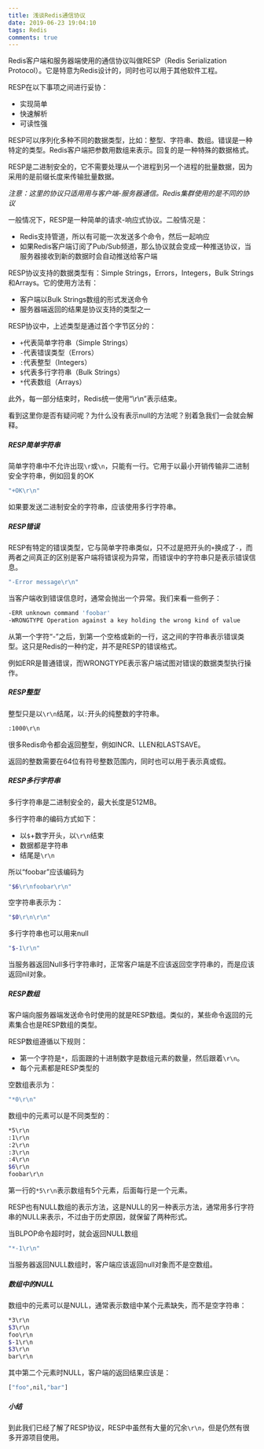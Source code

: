 ```yaml
---
title: 浅谈Redis通信协议
date: 2019-06-23 19:04:10
tags: Redis
comments: true
---
```


Redis客户端和服务器端使用的通信协议叫做RESP（Redis Serialization Protocol）。它是特意为Redis设计的，同时也可以用于其他软件工程。<!-- more -->

RESP在以下事项之间进行妥协：

- 实现简单
- 快速解析
- 可读性强

RESP可以序列化多种不同的数据类型，比如：整型、字符串、数组。错误是一种特定的类型。Redis客户端把参数用数组来表示。回复的是一种特殊的数据格式。

RESP是二进制安全的，它不需要处理从一个进程到另一个进程的批量数据，因为采用的是前缀长度来传输批量数据。

*注意：这里的协议只适用用与客户端-服务器通信。Redis集群使用的是不同的协议*

一般情况下，RESP是一种简单的请求-响应式协议。二般情况是：

- Redis支持管道，所以有可能一次发送多个命令，然后一起响应
- 如果Redis客户端订阅了Pub/Sub频道，那么协议就会变成一种推送协议，当服务器接收到新的数据时会自动推送给客户端

RESP协议支持的数据类型有：Simple Strings，Errors，Integers，Bulk Strings和Arrays。它的使用方法有：

- 客户端以Bulk Strings数组的形式发送命令
- 服务器端返回的结果是协议支持的类型之一

RESP协议中，上述类型是通过首个字节区分的：

- `+`代表简单字符串（Simple Strings）
- `-`代表错误类型（Errors）
- `:`代表整型（Integers）
- `$`代表多行字符串（Bulk Strings）
- `*`代表数组（Arrays）

此外，每一部分结束时，Redis统一使用“\r\n”表示结束。

看到这里你是否有疑问呢？为什么没有表示null的方法呢？别着急我们一会就会解释。

##### RESP简单字符串

简单字符串中不允许出现`\r`或`\n`，只能有一行。它用于以最小开销传输非二进制安全字符串，例如回复的OK

``` bash
"+OK\r\n"
```

如果要发送二进制安全的字符串，应该使用多行字符串。

##### RESP错误

RESP有特定的错误类型，它与简单字符串类似，只不过是把开头的`+`换成了`-`，而两者之间真正的区别是客户端将错误视为异常，而错误中的字符串只是表示错误信息。

``` bash
"-Error message\r\n"
```

当客户端收到错误信息时，通常会抛出一个异常。我们来看一些例子：

``` bash
-ERR unknown command 'foobar'
-WRONGTYPE Operation against a key holding the wrong kind of value
```

从第一个字符“-”之后，到第一个空格或新的一行，这之间的字符串表示错误类型。这只是Redis的一种约定，并不是RESP的错误格式。

例如ERR是普通错误，而WRONGTYPE表示客户端试图对错误的数据类型执行操作。

##### RESP整型

整型只是以`\r\n`结尾，以`:`开头的纯整数的字符串。

``` bash
:1000\r\n
```

很多Redis命令都会返回整型，例如INCR、LLEN和LASTSAVE。

返回的整数需要在64位有符号整数范围内，同时也可以用于表示真或假。

##### RESP多行字符串

多行字符串是二进制安全的，最大长度是512MB。

多行字符串的编码方式如下：

- 以`$`+数字开头，以`\r\n`结束
- 数据都是字符串
- 结尾是`\r\n`

所以“foobar”应该编码为

```bash
"$6\r\nfoobar\r\n"
```

空字符串表示为：

``` bash
"$0\r\n\r\n"
```

多行字符串也可以用来null

``` bash
"$-1\r\n"
```

当服务器返回Null多行字符串时，正常客户端是不应该返回空字符串的，而是应该返回nil对象。

##### RESP数组

客户端向服务器端发送命令时使用的就是RESP数组。类似的，某些命令返回的元素集合也是RESP数组的类型。

RESP数组遵循以下规则：

- 第一个字符是`*`，后面跟的十进制数字是数组元素的数量，然后跟着`\r\n`。
- 每个元素都是RESP类型的

空数组表示为：

```  bash
"*0\r\n"
```

数组中的元素可以是不同类型的：

``` bash
*5\r\n
:1\r\n
:2\r\n
:3\r\n
:4\r\n
$6\r\n
foobar\r\n
```

第一行的`*5\r\n`表示数组有5个元素，后面每行是一个元素。

RESP也有NULL数组的表示方法，这是NULL的另一种表示方法，通常用多行字符串的NULL来表示，不过由于历史原因，就保留了两种形式。

当BLPOP命令超时时，就会返回NULL数组

``` bash
"*-1\r\n"
```

当服务器返回NULL数组时，客户端应该返回null对象而不是空数组。

##### 数组中的NULL

数组中的元素可以是NULL，通常表示数组中某个元素缺失，而不是空字符串：

``` bash
*3\r\n
$3\r\n
foo\r\n
$-1\r\n
$3\r\n
bar\r\n
```

其中第二个元素时NULL，客户端的返回结果应该是：

``` bash
["foo",nil,"bar"]
```

##### 小结

到此我们已经了解了RESP协议，RESP中虽然有大量的冗余`\r\n`，但是仍然有很多开源项目使用。